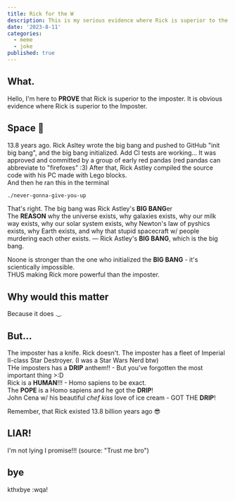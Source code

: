 ```yaml
---
title: Rick for the W
description: This is my serious evidence where Rick is superior to the imposter
date: '2023-8-11'
categories:
  - meme
  - joke
published: true
---
```


## What.

Hello, I'm here to **PROVE** that Rick is superior to the imposter. It is obvious evidence where Rick is superior to the Imposter.

## Space 🌌

13.8 years ago. Rick Asltey wrote the big bang and pushed to GitHub "init big bang", and the big bang initialized. Add CI tests are working... It was approved and committed by a group of early red pandas (red pandas can abbreviate to "firefoxes" :3)
After that, Rick Astley compiled the source code with his PC made with Lego blocks.  
And then he ran this in the terminal

```bash
./never-gonna-give-you-up
```

That's right. The big bang was Rick Astley's **BIG BANG**er  
The **REASON** why the universe exists, why galaxies exists, why our milk way exists, why our solar system exists, why Newton's law of pyshics exists, why Earth exists, and why that stupid spacecraft w/ people murdering each other exists. — Rick Astley's **BIG BANG**, which is the big bang.

Noone is stronger than the one who initialized the **BIG BANG** - it's scientically impossible.  
THUS making Rick more powerful than the imposter.

## Why would this matter

Because it does .\_.

## But...

The imposter has a knife. Rick doesn't. The imposter has a fleet of Imperial II-class Star Destroyer. (I was a Star Wars Nerd btw)  
THe imposters has a **DRIP** anthem!! - But you've forgotten the most important thing >:D  
Rick is a **HUMAN**!!! - Homo sapiens to be exact.  
The **POPE** is a Homo sapiens and he got the **DRIP**!  
John Cena w/ his beautiful _chef kiss_ love of ice cream - GOT THE **DRIP**!

Remember, that Rick existed 13.8 billion years ago 😎

## LIAR!

I'm not lying I promise!!! (source: "Trust me bro")

## bye

kthxbye :wqa!
